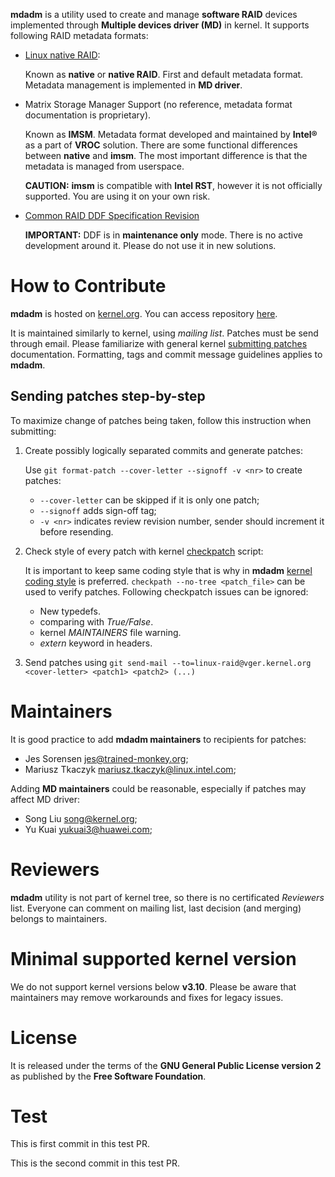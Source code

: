 **mdadm** is a utility used to create and manage **software RAID** devices implemented through
**Multiple devices driver (MD)** in kernel. It supports following RAID metadata formats:

* [Linux native RAID](https://raid.wiki.kernel.org/index.php/RAID_superblock_formats):

  Known as **native** or **native RAID**. First and default metadata format. Metadata management
  is implemented in **MD driver**.

* Matrix Storage Manager Support (no reference, metadata format documentation is proprietary).

  Known as **IMSM**. Metadata format developed and maintained by **Intel®** as a part of **VROC**
  solution. There are some functional differences between **native** and **imsm**. The most
  important difference is that the metadata is managed from userspace.

  **CAUTION:** **imsm** is compatible with **Intel RST**, however it is not officially supported.
  You are using it on your own risk.

* [Common RAID DDF Specification Revision](https://www.snia.org/sites/default/files/SNIA_DDF_Technical_Position_v2.0.pdf)

    **IMPORTANT:** DDF is in **maintenance only** mode. There is no active development around it.
    Please do not use it in new solutions.

# How to Contribute

 **mdadm** is hosted on [kernel.org](https://kernel.org/). You can access repository
[here](https://git.kernel.org/pub/scm/utils/mdadm/mdadm.git).

It is maintained similarly to kernel, using *mailing list*. Patches must be send through email.
Please familiarize with general kernel
[submitting patches](https://www.kernel.org/doc/html/v4.17/process/submitting-patches.html)
documentation. Formatting, tags and commit message guidelines applies to **mdadm**.

## Sending patches step-by-step

To maximize change of patches being taken, follow this instruction when submitting:

1. Create possibly logically separated commits and generate patches:

   Use ``git format-patch --cover-letter --signoff -v <nr>`` to create patches:
   * ``--cover-letter`` can be skipped if it is only one patch;
   * ``--signoff`` adds sign-off tag;
   * ``-v <nr>`` indicates review revision number, sender should increment it before resending.

2. Check style of every patch with kernel
   [checkpatch](https://docs.kernel.org/dev-tools/checkpatch.html) script:

   It is important to keep same coding style that is why in **mdadm**
   [kernel coding style](https://www.kernel.org/doc/html/v4.10/process/coding-style.html)
   is preferred. ``checkpath --no-tree <patch_file>`` can be used to verify patches.
   Following checkpatch issues can be ignored:
   - New typedefs.
   - comparing with *True/False*.
   - kernel *MAINTAINERS* file warning.
   - *extern* keyword in headers.

3. Send patches using ``git send-mail --to=linux-raid@vger.kernel.org <cover-letter> <patch1> <patch2> (...)``

# Maintainers

It is good practice to add **mdadm maintainers** to recipients for patches:

- Jes Sorensen <jes@trained-monkey.org>;
- Mariusz Tkaczyk <mariusz.tkaczyk@linux.intel.com>;

Adding **MD maintainers** could be reasonable, especially if patches may affect MD driver:

- Song Liu <song@kernel.org>;
- Yu Kuai <yukuai3@huawei.com>;

# Reviewers

**mdadm** utility is not part of kernel tree, so there is no certificated *Reviewers* list. Everyone
can comment on mailing list, last decision (and merging) belongs to maintainers.

# Minimal supported kernel version

We do not support kernel versions below **v3.10**. Please be aware that maintainers may remove
workarounds and fixes for legacy issues.

# License

It is released under the terms of the **GNU General Public License version 2** as published
by the **Free Software Foundation**.

# Test

This is first commit in this test PR.

This is the second commit in this test PR.
